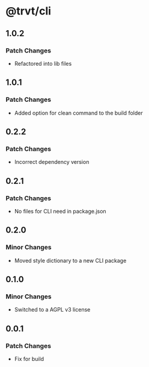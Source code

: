 # @trvt/cli

## 1.0.2

### Patch Changes

-   Refactored into lib files

## 1.0.1

### Patch Changes

-   Added option for clean command to the build folder

## 0.2.2

### Patch Changes

-   Incorrect dependency version

## 0.2.1

### Patch Changes

-   No files for CLI need in package.json

## 0.2.0

### Minor Changes

-   Moved style dictionary to a new CLI package

## 0.1.0

### Minor Changes

-   Switched to a AGPL v3 license

## 0.0.1

### Patch Changes

-   Fix for build
